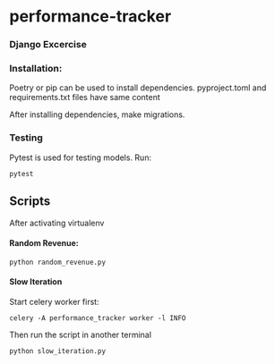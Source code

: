 # performance-tracker
### Django Excercise


### Installation: 
Poetry or pip can be used to install dependencies. pyproject.toml and requirements.txt files have same content

After installing dependencies, make migrations.

### Testing
Pytest is used for testing models.
Run:

    pytest

## Scripts
After activating virtualenv

#### Random Revenue:

    python random_revenue.py

#### Slow Iteration
Start celery worker first:

    celery -A performance_tracker worker -l INFO

Then run the script in another terminal

    python slow_iteration.py

